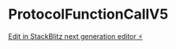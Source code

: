 # ProtocolFunctionCallV5

[Edit in StackBlitz next generation editor ⚡️](https://stackblitz.com/~/github.com/nebotfj/ProtocolFunctionCallV5)